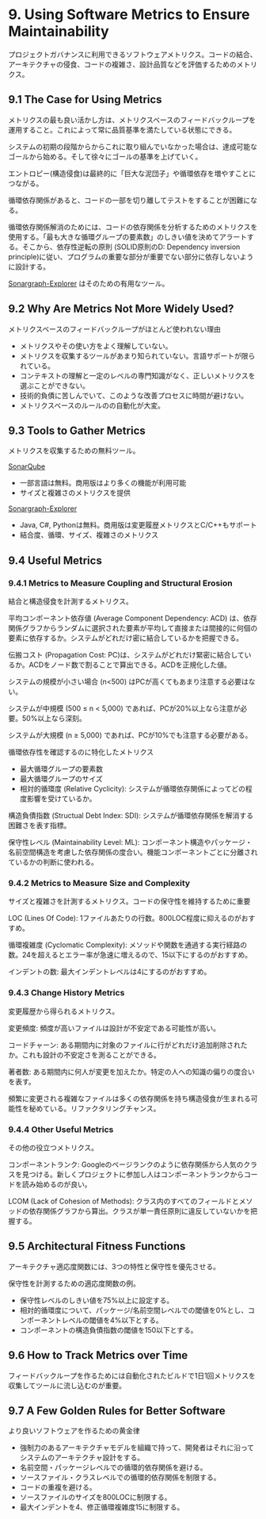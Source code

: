 # 9. Using Software Metrics to Ensure Maintainability

プロジェクトガバナンスに利用できるソフトウェアメトリクス。コードの結合、アーキテクチャの侵食、コードの複雑さ、設計品質などを評価するためのメトリクス。

## 9.1 The Case for Using Metrics

メトリクスの最も良い活かし方は、メトリクスベースのフィードバックループを運用すること。これによって常に品質基準を満たしている状態にできる。

システムの初期の段階からからこれに取り組んでいなかった場合は、達成可能なゴールから始める。そして徐々にゴールの基準を上げていく。

エントロピー(構造侵食)は最終的に「巨大な泥団子」や循環依存を増やすことにつながる。

循環依存関係があると、コードの一部を切り離してテストをすることが困難になる。

循環依存関係解消のためには、コードの依存関係を分析するためのメトリクスを使用する。「最も大きな循環グループの要素数」のしきい値を決めてアラートする。そこから、依存性逆転の原則 (SOLID原則のD: Dependency inversion principle)に従い、プログラムの重要な部分が重要でない部分に依存しないように設計する。

 [Sonargraph-Explorer](https://www.hello2morrow.com/products/sonargraph/explorer) はそのための有用なツール。

## 9.2 Why Are Metrics Not More Widely Used?

メトリクスベースのフィードバックループがほとんど使われない理由

- メトリクスやその使い方をよく理解していない。
- メトリクスを収集するツールがあまり知られていない。言語サポートが限られている。
- コンテキストの理解と一定のレベルの専門知識がなく、正しいメトリクスを選ぶことができない。
- 技術的負債に苦しんでいて、このような改善プロセスに時間が避けない。
- メトリクスベースのルールのの自動化が大変。

## 9.3 Tools to Gather Metrics

メトリクスを収集するための無料ツール。

[SonarQube](https://www.sonarsource.com/products/sonarqube/)

- 一部言語は無料。商用版はより多くの機能が利用可能
- サイズと複雑さのメトリクスを提供

 [Sonargraph-Explorer](https://www.hello2morrow.com/products/sonargraph/explorer)

- Java, C#, Pythonは無料。商用版は変更履歴メトリクスとC/C++もサポート
- 結合度、循環、サイズ、複雑さのメトリクス

## 9.4 Useful Metrics

### 9.4.1 Metrics to Measure Coupling and Structural Erosion

結合と構造侵食を計測するメトリクス。

平均コンポーネント依存値 (Average Component Dependency: ACD) は、依存関係グラフからランダムに選択された要素が平均して直接または間接的に何個の要素に依存するか。システムがどれだけ密に結合しているかを把握できる。

伝搬コスト (Propagation Cost: PC)は、システムがどれだけ緊密に結合しているか。ACDをノード数で割ることで算出できる。ACDを正規化した値。

システムの規模が小さい場合 (n<500) はPCが高くてもあまり注意する必要はない。

システムが中規模 (500 ≤ n < 5,000) であれば、PCが20%以上なら注意が必要。50%以上なら深刻。

システムが大規模 (n ≥ 5,000) であれば、PCが10%でも注意する必要がある。

循環依存性を確認するのに特化したメトリクス

- 最大循環グループの要素数
- 最大循環グループのサイズ
- 相対的循環度 (Relative Cyclicity): システムが循環依存関係によってどの程度影響を受けているか。

構造負債指数 (Structual Debt Index: SDI): システムが循環依存関係を解消する困難さを表す指標。

保守性レベル (Maintainability Level: ML): コンポーネント構造やパッケージ・名前空間構造を考慮した依存関係の度合い。機能コンポーネントごとに分離されているかの判断に使われる。

### 9.4.2 Metrics to Measure Size and Complexity

サイズと複雑さを計測するメトリクス。コードの保守性を維持するために重要

LOC (Lines Of Code): 1ファイルあたりの行数。800LOC程度に抑えるのがおすすめ。

循環複雑度 (Cyclomatic Complexity): メソッドや関数を通過する実行経路の数。24を超えるとエラー率が急速に増えるので、15以下にするのがおすすめ。

インデントの数: 最大インデントレベルは4にするのがおすすめ。

### 9.4.3 Change History Metrics

変更履歴から得られるメトリクス。

変更頻度: 頻度が高いファイルは設計が不安定である可能性が高い。

コードチャーン: ある期間内に対象のファイルに行がどれだけ追加削除されたか。これも設計の不安定さを測ることができる。

著者数: ある期間内に何人が変更を加えたか。特定の人への知識の偏りの度合いを表す。

頻繁に変更される複雑なファイルは多くの依存関係を持ち構造侵食が生まれる可能性を秘めている。リファクタリングチャンス。

### 9.4.4 Other Useful Metrics

その他の役立つメトリクス。

コンポーネントランク: Googleのページランクのように依存関係から人気のクラスを見つける。新しくプロジェクトに参加し人はコンポーネントランクからコードを読み始めるのが良い。

LCOM (Lack of Cohesion of Methods): クラス内のすべてのフィールドとメソッドの依存関係グラフから算出。クラスが単一責任原則に違反していないかを把握する。

## 9.5 Architectural Fitness Functions

アーキテクチャ適応度関数には、3つの特性と保守性を優先させる。

保守性を計測するための適応度関数の例。

- 保守性レベルのしきい値を75%以上に設定する。
- 相対的循環度について、パッケージ/名前空間レベルでの閾値を0%とし、コンポーネントレベルの閾値を4%以下とする。
- コンポーネントの構造負債指数の閾値を150以下とする。

## 9.6 How to Track Metrics over Time

フィードバックループを作るためには自動化されたビルドで1日1回メトリクスを収集してツールに流し込むのが重要。

## 9.7 A Few Golden Rules for Better Software

より良いソフトウェアを作るための黄金律

- 強制力のあるアーキテクチャモデルを組織で持って、開発者はそれに沿ってシステムのアーキテクチャ設計をする。
- 名前空間・パッケージレベルでの循環的依存関係を避ける。
- ソースファイル・クラスレベルでの循環的依存関係を制限する。
- コードの重複を避ける。
- ソースファイルのサイズを800LOCに制限する。
- 最大インデントを4、修正循環複雑度15に制限する。
